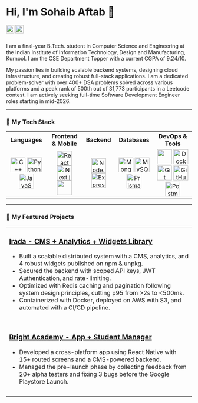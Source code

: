 # Hi, I'm Sohaib Aftab 👋

<a href="https://www.linkedin.com/in/your-linkedin-profile">
  <img align="left" width="22px" src="https://cdn.jsdelivr.net/npm/simple-icons@v3/icons/linkedin.svg" />
</a>
<a href="mailto:sohaibaftab29@gmail.com">
  <img align="left" width="22px" src="https://cdn.jsdelivr.net/npm/simple-icons@v3/icons/gmail.svg" />
</a>
<br />
<br />

I am a final-year B.Tech. student in Computer Science and Engineering at the Indian Institute of Information Technology, Design and Manufacturing, Kurnool. I am the CSE Department Topper with a current CGPA of 9.24/10.

My passion lies in building scalable backend systems, designing cloud infrastructure, and creating robust full-stack applications. I am a dedicated problem-solver with over 400+ DSA problems solved across various platforms and a peak rank of 500th out of 31,773 participants in a Leetcode contest. I am actively seeking full-time Software Development Engineer roles starting in mid-2026.

---

### 🔧 My Tech Stack

<table>
  <tr>
    <td align="center"><strong>Languages</strong></td>
    <td align="center"><strong>Frontend & Mobile</strong></td>
    <td align="center"><strong>Backend</strong></td>
    <td align="center"><strong>Databases</strong></td>
    <td align="center"><strong>DevOps & Tools</strong></td>
  </tr>
  <tr>
    <td align="center">
      <img src="https://cdn.jsdelivr.net/gh/devicons/devicon/icons/cplusplus/cplusplus-original.svg" width="40" height="40" alt="C++" />
      <img src="https://cdn.jsdelivr.net/gh/devicons/devicon/icons/python/python-original.svg" width="40" height="40" alt="Python" />
      <img src="https://cdn.jsdelivr.net/gh/devicons/devicon/icons/javascript/javascript-original.svg" width="40" height="40" alt="JavaScript" />
    </td>
    <td align="center">
      <img src="https://cdn.jsdelivr.net/gh/devicons/devicon/icons/react/react-original.svg" width="40" height="40" alt="React" />
      <img src="https://cdn.jsdelivr.net/gh/devicons/devicon/icons/nextjs/nextjs-original.svg" width="40" height="40" alt="Next.js" />
     <img src="https://cdn.jsdelivr.net/gh/devicons/devicon/icons/tailwindcss/tailwindcss-original-wordmark.svg" width="40" height="40" />
    </td>
    <td align="center">
      <img src="https://cdn.jsdelivr.net/gh/devicons/devicon/icons/nodejs/nodejs-original.svg" width="40" height="40" alt="Node.js" />
      <img src="https://cdn.jsdelivr.net/gh/devicons/devicon/icons/express/express-original.svg" width="40" height="40" alt="Express.js" />
    </td>
    <td align="center">
      <img src="https://cdn.jsdelivr.net/gh/devicons/devicon/icons/mongodb/mongodb-original.svg" width="40" height="40" alt="MongoDB" />
      <img src="https://cdn.jsdelivr.net/gh/devicons/devicon/icons/mysql/mysql-original-wordmark.svg" width="40" height="40" alt="MySQL" />
      <img src="https://cdn.jsdelivr.net/gh/devicons/devicon/icons/prisma/prisma-original.svg" width="40" height="40" alt="Prisma" />
    </td>
    <td align="center">
     <img src="https://cdn.jsdelivr.net/gh/devicons/devicon/icons/amazonwebservices/amazonwebservices-original-wordmark.svg" width="40" height="40" />
      <img src="https://cdn.jsdelivr.net/gh/devicons/devicon/icons/docker/docker-original.svg" width="40" height="40" alt="Docker" />
      <img src="https://cdn.jsdelivr.net/gh/devicons/devicon/icons/git/git-original.svg" width="40" height="40" alt="Git" />
      <img src="https://cdn.jsdelivr.net/gh/devicons/devicon/icons/github/github-original.svg" width="40" height="40" alt="GitHub" />
      <img src="https://cdn.jsdelivr.net/gh/devicons/devicon/icons/postman/postman-original.svg" width="40" height="40" alt="Postman" />
    </td>
  </tr>
</table>

---

### 🚀 My Featured Projects

<table>
  <tr>
    <td>
      <h3><a href="https://github.com/HattySohaib/Headless-CMS-Backend">Irada - CMS + Analytics + Widgets Library</a></h3>
      <ul>
        <li>Built a scalable distributed system with a CMS, analytics, and 4 robust widgets published on npm & unpkg.</li>
        <li>Secured the backend with scoped API keys, JWT Authentication, and rate-limiting.</li>
        <li>Optimized with Redis caching and pagination following system design principles, cutting p95 from >2s to <500ms.</li>
        <li>Containerized with Docker, deployed on AWS with S3, and automated with a CI/CD pipeline.</li>
      </ul><h3></h3>
    </td>
  </tr>
  <tr>
    <td>
      <h3><a href="https://github.com/HattySohaib/Bright-Academy-RN">Bright Academy - App + Student Manager</a></h3>
      <ul>
        <li>Developed a cross-platform app using React Native with 15+ routed screens and a CMS-powered backend.</li>
        <li>Managed the pre-launch phase by collecting feedback from 20+ alpha testers and fixing 3 bugs before the Google Playstore Launch.</li>
      </ul><h3></h3>
    </td>
  </tr>
</table>


